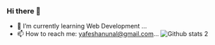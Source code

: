 ### Hi there 👋


- 🌱 I’m currently learning Web Development ...
- 📫 How to reach me: yafeshanunal@gmail.com...
![Github stats 2](https://github-readme-stats.vercel.app/api?username=kullanıcıadınız&show_icons=true&theme=radical)


